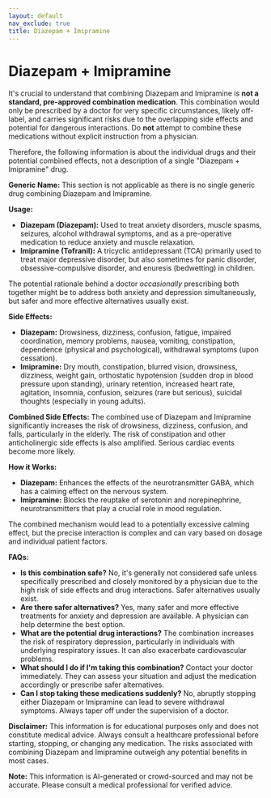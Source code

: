 ```yaml
---
layout: default
nav_exclude: true
title: Diazepam + Imipramine
---
```


# Diazepam + Imipramine

It's crucial to understand that combining Diazepam and Imipramine is **not a standard, pre-approved combination medication**.  This combination would only be prescribed by a doctor for very specific circumstances, likely off-label, and carries significant risks due to the overlapping side effects and potential for dangerous interactions.  Do **not** attempt to combine these medications without explicit instruction from a physician.

Therefore, the following information is about the individual drugs and their potential combined effects, not a description of a single "Diazepam + Imipramine" drug.

**Generic Name:**  This section is not applicable as there is no single generic drug combining Diazepam and Imipramine.

**Usage:**

* **Diazepam (Diazepam):** Used to treat anxiety disorders, muscle spasms, seizures, alcohol withdrawal symptoms, and as a pre-operative medication to reduce anxiety and muscle relaxation.
* **Imipramine (Tofranil):**  A tricyclic antidepressant (TCA) primarily used to treat major depressive disorder, but also sometimes for panic disorder, obsessive-compulsive disorder, and enuresis (bedwetting) in children.

The potential rationale behind a doctor *occasionally* prescribing both together might be to address both anxiety and depression simultaneously, but safer and more effective alternatives usually exist.


**Side Effects:**

* **Diazepam:** Drowsiness, dizziness, confusion, fatigue, impaired coordination, memory problems, nausea, vomiting, constipation, dependence (physical and psychological), withdrawal symptoms (upon cessation).
* **Imipramine:** Dry mouth, constipation, blurred vision, drowsiness, dizziness, weight gain, orthostatic hypotension (sudden drop in blood pressure upon standing), urinary retention, increased heart rate,  agitation, insomnia, confusion, seizures (rare but serious), suicidal thoughts (especially in young adults).

**Combined Side Effects:** The combined use of Diazepam and Imipramine significantly increases the risk of drowsiness, dizziness, confusion, and falls, particularly in the elderly.  The risk of constipation and other anticholinergic side effects is also amplified.  Serious cardiac events become more likely.


**How it Works:**

* **Diazepam:** Enhances the effects of the neurotransmitter GABA, which has a calming effect on the nervous system.
* **Imipramine:** Blocks the reuptake of serotonin and norepinephrine, neurotransmitters that play a crucial role in mood regulation.

The combined mechanism would lead to a potentially excessive calming effect, but the precise interaction is complex and can vary based on dosage and individual patient factors.


**FAQs:**

* **Is this combination safe?** No, it's generally not considered safe unless specifically prescribed and closely monitored by a physician due to the high risk of side effects and drug interactions. Safer alternatives usually exist.
* **Are there safer alternatives?** Yes, many safer and more effective treatments for anxiety and depression are available.  A physician can help determine the best option.
* **What are the potential drug interactions?**  The combination increases the risk of respiratory depression, particularly in individuals with underlying respiratory issues. It can also exacerbate cardiovascular problems.
* **What should I do if I'm taking this combination?**  Contact your doctor immediately. They can assess your situation and adjust the medication accordingly or prescribe safer alternatives.
* **Can I stop taking these medications suddenly?**  No, abruptly stopping either Diazepam or Imipramine can lead to severe withdrawal symptoms.  Always taper off under the supervision of a doctor.


**Disclaimer:** This information is for educational purposes only and does not constitute medical advice. Always consult a healthcare professional before starting, stopping, or changing any medication.  The risks associated with combining Diazepam and Imipramine outweigh any potential benefits in most cases.


**Note:** This information is AI-generated or crowd-sourced and may not be accurate. Please consult a medical professional for verified advice.